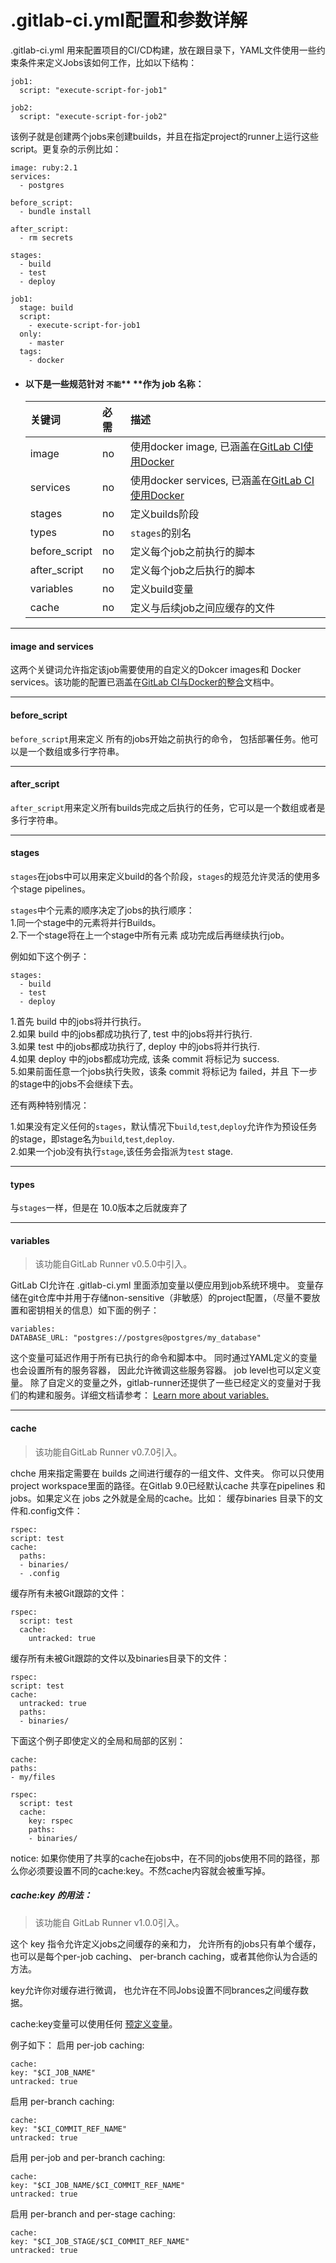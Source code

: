 # .gitlab-ci.yml配置和参数详解

.gitlab-ci.yml 用来配置项目的CI/CD构建，放在跟目录下，YAML文件使用一些约束条件来定义Jobs该如何工作，比如以下结构：

```
job1:
  script: "execute-script-for-job1"

job2:
  script: "execute-script-for-job2"
```

该例子就是创建两个jobs来创建builds，并且在指定project的runner上运行这些script。更复杂的示例比如：

```
image: ruby:2.1
services:
  - postgres

before_script:
  - bundle install

after_script:
  - rm secrets

stages:
  - build
  - test
  - deploy

job1:
  stage: build
  script:
    - execute-script-for-job1
  only:
    - master
  tags:
    - docker
```

* #### 以下是一些规范针对 `不能`** **作为  job 名称：

  | 关键词 | 必需 | 描述 |
  | :--- | :--- | :--- |
  | image | no | 使用docker image, 已涵盖在[GitLab CI使用Docker](https://docs.gitlab.com.cn/ce/ci/docker/README.html) |
  | services | no | 使用docker services, 已涵盖在[GitLab CI使用Docker](https://docs.gitlab.com.cn/ce/ci/docker/README.html) |
  | stages | no | 定义builds阶段 |
  | types | no | `stages`的别名 |
  | before\_script | no | 定义每个job之前执行的脚本 |
  | after\_script | no | 定义每个job之后执行的脚本 |
  | variables | no | 定义build变量 |
  | cache | no | 定义与后续job之间应缓存的文件 |

 ---

  #### image and services

  这两个关键词允许指定该job需要使用的自定义的Dokcer images和 Docker services。该功能的配置已涵盖在[GitLab CI与Docker的整合](https://docs.gitlab.com.cn/ce/ci/docker/README.html)文档中。

 ---

  #### before\_script

  `before_script`用来定义 所有的jobs开始之前执行的命令， 包括部署任务。他可以是一个数组或多行字符串。

 ---

  #### after\_script

  `after_script`用来定义所有builds完成之后执行的任务，它可以是一个数组或者是多行字符串。

 ---

  #### stages

  `stages`在jobs中可以用来定义build的各个阶段，`stages`的规范允许灵活的使用多个stage pipelines。

  `stages`中个元素的顺序决定了jobs的执行顺序：  
      1.同一个stage中的元素将并行Builds。  
      2.下一个stage将在上一个stage中所有元素 成功完成后再继续执行job。

  例如如下这个例子：

  ```
  stages:
    - build
    - test
    - deploy
  ```

  1.首先 build 中的jobs将并行执行。  
  2.如果 build 中的jobs都成功执行了, test 中的jobs将并行执行.  
  3.如果 test 中的jobs都成功执行了, deploy 中的jobs将并行执行.  
  4.如果 deploy 中的jobs都成功完成, 该条 commit 将标记为 success.  
  5.如果前面任意一个jobs执行失败，该条 commit 将标记为 failed，并且 下一步的stage中的jobs不会继续下去。

  还有两种特别情况：

  1.如果没有定义任何的`stages`，默认情况下`build`,`test`,`deploy`允许作为预设任务的stage，即stage名为`build`,`test`,`deploy`.  
  2.如果一个job没有执行`stage`,该任务会指派为`test` stage.

 ---

  #### types

  与`stages`一样，但是在 10.0版本之后就废弃了
  
 ---
  #### variables
  > 该功能自GitLab Runner v0.5.0中引入。
  
  GitLab CI允许在 .gitlab-ci.yml 里面添加变量以便应用到job系统环境中。 变量存储在git仓库中并用于存储non-sensitive（非敏感）的project配置，（尽量不要放置和密钥相关的信息）如下面的例子：
  ```
  variables:
  DATABASE_URL: "postgres://postgres@postgres/my_database"
  ```
这个变量可延迟作用于所有已执行的命令和脚本中。 同时通过YAML定义的变量也会设置所有的服务容器， 因此允许微调这些服务容器。 job level也可以定义变量。
除了自定义的变量之外，gitlab-runner还提供了一些已经定义的变量对于我们的构建和服务。详细文档请参考：
[Learn more about variables.](https://docs.gitlab.com.cn/ce/ci/variables/README.html)

  ---
  #### cache 
  > 该功能自GitLab Runner v0.7.0引入。
  
  chche 用来指定需要在 builds 之间进行缓存的一组文件、文件夹。 你可以只使用project workspace里面的路径。在Gitlab 9.0已经默认cache 共享在pipelines 和 jobs。如果定义在 jobs 之外就是全局的cache。比如：
  缓存binaries 目录下的文件和.config文件：
  ```
  rspec:
  script: test
  cache:
    paths:
    - binaries/
    - .config

  ```
  缓存所有未被Git跟踪的文件：
  ```
  rspec:
    script: test
    cache:
      untracked: true
  ```
  缓存所有未被Git跟踪的文件以及binaries目录下的文件：
  ```
  rspec:
  script: test
  cache:
    untracked: true
    paths:
    - binaries/
  ```
  下面这个例子即使定义的全局和局部的区别：
  ```
  cache:
  paths:
  - my/files

  rspec:
    script: test
    cache:
      key: rspec
      paths:
      - binaries/
  ```
  notice: 如果你使用了共享的cache在jobs中，在不同的jobs使用不同的路径，那么你必须要设置不同的cache:key。不然cache内容就会被重写掉。
  ##### cache:key 的用法：
  >该功能自 GitLab Runner v1.0.0引入。
  
  这个 key 指令允许定义jobs之间缓存的亲和力， 允许所有的jobs只有单个缓存，也可以是每个per-job caching、 per-branch caching，或者其他你认为合适的方法。

  key允许你对缓存进行微调， 也允许在不同Jobs设置不同brances之间缓存数据。

  cache:key变量可以使用任何 [预定义变量](https://docs.gitlab.com.cn/ce/ci/variables/README.html)。
  
  例子如下：
  启用 per-job caching:
  ```
  cache:
  key: "$CI_JOB_NAME"
  untracked: true
  ```
  启用 per-branch caching:
  ```
  cache:
  key: "$CI_COMMIT_REF_NAME"
  untracked: true
  ```
  启用 per-job and per-branch caching:
  ```
  cache:
  key: "$CI_JOB_NAME/$CI_COMMIT_REF_NAME"
  untracked: true
  ```
  启用 per-branch and per-stage caching:
  ```
  cache:
  key: "$CI_JOB_STAGE/$CI_COMMIT_REF_NAME"
  untracked: true
  ```